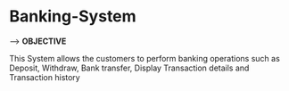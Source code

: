 # Banking-System
--> **OBJECTIVE**

This System allows the customers to perform banking operations such as Deposit, Withdraw, Bank transfer, Display Transaction details and Transaction history

